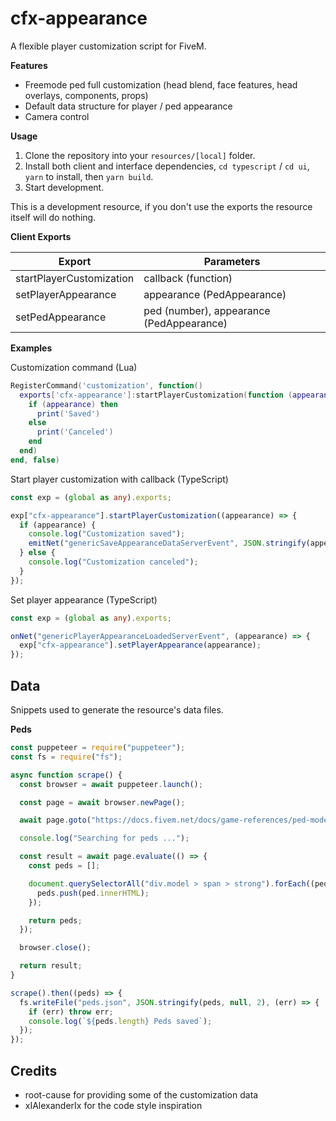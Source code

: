 # cfx-appearance

A flexible player customization script for FiveM.

**Features**

- Freemode ped full customization (head blend, face features, head overlays, components, props)
- Default data structure for player / ped appearance
- Camera control

**Usage**

1. Clone the repository into your `resources/[local]` folder.
2. Install both client and interface dependencies, `cd typescript` / `cd ui`, `yarn` to install, then `yarn build`.
3. Start development.

This is a development resource, if you don't use the exports the resource itself will do nothing.

**Client Exports**

| Export                   | Parameters                               |
| ------------------------ | ---------------------------------------- |
| startPlayerCustomization | callback (function)                      |
| setPlayerAppearance      | appearance (PedAppearance)               |
| setPedAppearance         | ped (number), appearance (PedAppearance) |

**Examples**

Customization command (Lua)

```lua
RegisterCommand('customization', function()
  exports['cfx-appearance']:startPlayerCustomization(function (appearance)
    if (appearance) then
      print('Saved')
    else
      print('Canceled')
    end
  end)
end, false)
```

Start player customization with callback (TypeScript)

```typescript
const exp = (global as any).exports;

exp["cfx-appearance"].startPlayerCustomization((appearance) => {
  if (appearance) {
    console.log("Customization saved");
    emitNet("genericSaveAppearanceDataServerEvent", JSON.stringify(appearance));
  } else {
    console.log("Customization canceled");
  }
});
```

Set player appearance (TypeScript)

```typescript
const exp = (global as any).exports;

onNet("genericPlayerAppearanceLoadedServerEvent", (appearance) => {
  exp["cfx-appearance"].setPlayerAppearance(appearance);
});
```

## Data

Snippets used to generate the resource's data files.

**Peds**

```javascript
const puppeteer = require("puppeteer");
const fs = require("fs");

async function scrape() {
  const browser = await puppeteer.launch();

  const page = await browser.newPage();

  await page.goto("https://docs.fivem.net/docs/game-references/ped-models/");

  console.log("Searching for peds ...");

  const result = await page.evaluate(() => {
    const peds = [];

    document.querySelectorAll("div.model > span > strong").forEach((ped) => {
      peds.push(ped.innerHTML);
    });

    return peds;
  });

  browser.close();

  return result;
}

scrape().then((peds) => {
  fs.writeFile("peds.json", JSON.stringify(peds, null, 2), (err) => {
    if (err) throw err;
    console.log(`${peds.length} Peds saved`);
  });
});
```

## Credits

- root-cause for providing some of the customization data
- xIAlexanderIx for the code style inspiration
